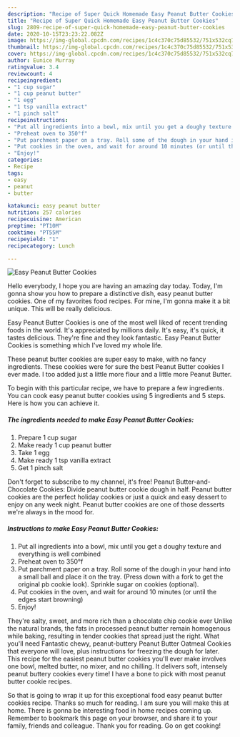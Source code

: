 ```yaml
---
description: "Recipe of Super Quick Homemade Easy Peanut Butter Cookies"
title: "Recipe of Super Quick Homemade Easy Peanut Butter Cookies"
slug: 2809-recipe-of-super-quick-homemade-easy-peanut-butter-cookies
date: 2020-10-15T23:23:22.082Z
image: https://img-global.cpcdn.com/recipes/1c4c370c75d85532/751x532cq70/easy-peanut-butter-cookies-recipe-main-photo.jpg
thumbnail: https://img-global.cpcdn.com/recipes/1c4c370c75d85532/751x532cq70/easy-peanut-butter-cookies-recipe-main-photo.jpg
cover: https://img-global.cpcdn.com/recipes/1c4c370c75d85532/751x532cq70/easy-peanut-butter-cookies-recipe-main-photo.jpg
author: Eunice Murray
ratingvalue: 3.4
reviewcount: 4
recipeingredient:
- "1 cup sugar"
- "1 cup peanut butter"
- "1 egg"
- "1 tsp vanilla extract"
- "1 pinch salt"
recipeinstructions:
- "Put all ingredients into a bowl, mix until you get a doughy texture and everything is well combined"
- "Preheat oven to 350°f"
- "Put parchment paper on a tray. Roll some of the dough in your hand into a small ball and place it on the tray. (Press down with a fork to get the original pb cookie look). Sprinkle sugar on cookies (optional)."
- "Put cookies in the oven, and wait for around 10 minutes (or until the edges start browning)"
- "Enjoy!"
categories:
- Recipe
tags:
- easy
- peanut
- butter

katakunci: easy peanut butter 
nutrition: 257 calories
recipecuisine: American
preptime: "PT10M"
cooktime: "PT55M"
recipeyield: "1"
recipecategory: Lunch

---
```



![Easy Peanut Butter Cookies](https://img-global.cpcdn.com/recipes/1c4c370c75d85532/751x532cq70/easy-peanut-butter-cookies-recipe-main-photo.jpg)

Hello everybody, I hope you are having an amazing day today. Today, I'm gonna show you how to prepare a distinctive dish, easy peanut butter cookies. One of my favorites food recipes. For mine, I'm gonna make it a bit unique. This will be really delicious.

Easy Peanut Butter Cookies is one of the most well liked of recent trending foods in the world. It's appreciated by millions daily. It's easy, it's quick, it tastes delicious. They're fine and they look fantastic. Easy Peanut Butter Cookies is something which I've loved my whole life.

These peanut butter cookies are super easy to make, with no fancy ingredients. These cookies were for sure the best Peanut Butter cookies I ever made. I too added just a little more flour and a little more Peanut Butter.


To begin with this particular recipe, we have to prepare a few ingredients. You can cook easy peanut butter cookies using 5 ingredients and 5 steps. Here is how you can achieve it.

<!--inarticleads1-->

##### The ingredients needed to make Easy Peanut Butter Cookies:

1. Prepare 1 cup sugar
1. Make ready 1 cup peanut butter
1. Take 1 egg
1. Make ready 1 tsp vanilla extract
1. Get 1 pinch salt


Don&#39;t forget to subscribe to my channel, it&#39;s free! Peanut Butter-and-Chocolate Cookies: Divide peanut butter cookie dough in half. Peanut butter cookies are the perfect holiday cookies or just a quick and easy dessert to enjoy on any week night. Peanut butter cookies are one of those desserts we&#39;re always in the mood for. 

<!--inarticleads2-->

##### Instructions to make Easy Peanut Butter Cookies:

1. Put all ingredients into a bowl, mix until you get a doughy texture and everything is well combined
1. Preheat oven to 350°f
1. Put parchment paper on a tray. Roll some of the dough in your hand into a small ball and place it on the tray. (Press down with a fork to get the original pb cookie look). Sprinkle sugar on cookies (optional).
1. Put cookies in the oven, and wait for around 10 minutes (or until the edges start browning)
1. Enjoy!


They&#39;re salty, sweet, and more rich than a chocolate chip cookie ever Unlike the natural brands, the fats in processed peanut butter remain homogenous while baking, resulting in tender cookies that spread just the right. What you&#39;ll need Fantastic chewy, peanut-buttery Peanut Butter Oatmeal Cookies that everyone will love, plus instructions for freezing the dough for later. This recipe for the easiest peanut butter cookies you&#39;ll ever make involves one bowl, melted butter, no mixer, and no chilling. It delivers soft, intensely peanut buttery cookies every time! I have a bone to pick with most peanut butter cookie recipes. 

So that is going to wrap it up for this exceptional food easy peanut butter cookies recipe. Thanks so much for reading. I am sure you will make this at home. There is gonna be interesting food in home recipes coming up. Remember to bookmark this page on your browser, and share it to your family, friends and colleague. Thank you for reading. Go on get cooking!
